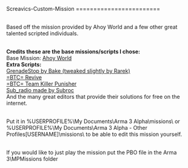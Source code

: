 Screavics-Custom-Mission
========================<br /><br />

Based off the mission provided by Ahoy World and a few other great talented scripted individuals.<br /><br />

<b>Credits these  are the base missions/scripts I chose:</b><br />
Base Mission: <a href='http://www.ahoyworld.co.uk/'>Ahoy World</a><br />
<b>Extra Scripts:</b><br />
<a href='http://www.armaholic.com/page.php?id=18751'>GrenadeStop by Bake (tweaked slightly by Rarek)</a><br />
<a href='http://forums.bistudio.com/showthread.php?148085-BTC-Revive'>=BTC= Revive</a><br />
<a href='http://forums.bistudio.com/showthread.php?148959-BTC-TK-punishment-script'>=BTC= Team Killer Punisher</a><br />
<a href='http://www.armaholic.com/page.php?id=19048'>Sub_radio made by Subroc</a><br />
And the many great editors that provide their solutions for free on the internet.<br /><br />

Put it in %USERPROFILE%\My Documents\Arma 3 Alpha\missions\ or %USERPROFILE%\My Documents\Arma 3 Alpha - Other Profiles\[USERNAME]\missions\ to be able to edit this mission yourself.<br /><br />

If you would like to just play the mission put the PBO file in the Arma 3\MPMissions folder
